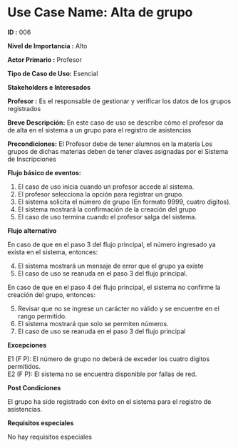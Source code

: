 # Use Case Name: Alta de grupo

**ID :** 006

**Nivel de Importancia :** Alto

**Actor Primario :** Profesor 

**Tipo de Caso de Uso:** Esencial

**Stakeholders e Interesados**

**Profesor :** Es el responsable de gestionar y verificar los datos de los grupos registrados

**Breve Descripción:** En este caso de uso se describe cómo el profesor da de alta en el sistema a un grupo para el registro de asistencias

**Precondiciones:** El Profesor debe de tener alumnos en la materia
Los grupos de dichas materias deben de tener claves asignadas por el Sistema de Inscripciones

**Flujo básico de eventos:**
 
1. 	El caso de uso inicia cuando un profesor accede al sistema.
2. 	El profesor selecciona la opción para registrar un grupo.
3. 	El sistema solicita el número de grupo (En formato 9999, cuatro dígitos).
4. 	El sistema mostrará la confirmación de la creación del grupo  
5. 	El caso de uso termina cuando el profesor salga del sistema.
 
**Flujo alternativo**
 
En caso de que en el paso 3 del flujo principal, el número ingresado ya exista en el sistema, entonces:

4.   El sistema mostrará un mensaje de error que el grupo ya existe 
5.   El caso de uso se reanuda en el paso 3 del flujo principal.

En caso de que en el paso 4 del flujo principal, el sistema no confirme la creación del grupo, entonces: 

5. Revisar que no se ingrese un carácter no válido y se encuentre en el rango permitido.
6. El sistema mostrará que solo se permiten números. 
7. El caso de uso se reanuda en el paso 3 del flujo principal 
 
**Excepciones**

E1 (F P): El número de grupo no deberá de exceder los cuatro dígitos permitidos.  
E2 (F P): El sistema no se encuentra disponible por fallas de red.

  
**Post Condiciones**

El grupo ha sido registrado con éxito en el sistema para el registro de asistencias.

**Requisitos especiales**

No hay requisitos especiales

